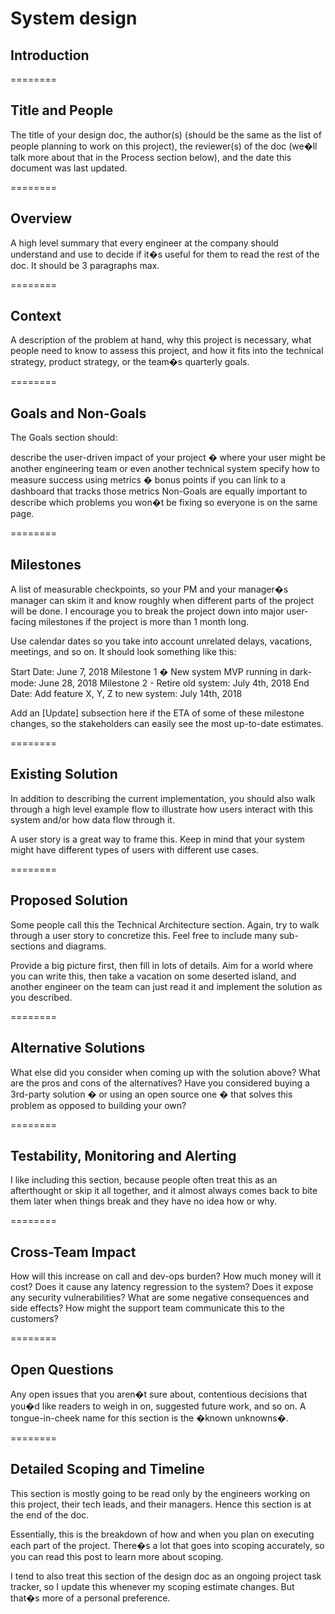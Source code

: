 System design
========

## Introduction

========

## Title and People
The title of your design doc, the author(s) (should be the same as the list of people planning to work on this project), the reviewer(s) of the doc (we�ll talk more about that in the Process section below), and the date this document was last updated.

========

## Overview
A high level summary that every engineer at the company should understand and use to decide if it�s useful for them to read the rest of the doc. It should be 3 paragraphs max.

========

## Context
A description of the problem at hand, why this project is necessary, what people need to know to assess this project, and how it fits into the technical strategy, product strategy, or the team�s quarterly goals.

========

## Goals and Non-Goals
The Goals section should:

describe the user-driven impact of your project � where your user might be another engineering team or even another technical system
specify how to measure success using metrics � bonus points if you can link to a dashboard that tracks those metrics
Non-Goals are equally important to describe which problems you won�t be fixing so everyone is on the same page.

========

## Milestones
A list of measurable checkpoints, so your PM and your manager�s manager can skim it and know roughly when different parts of the project will be done. I encourage you to break the project down into major user-facing milestones if the project is more than 1 month long.

Use calendar dates so you take into account unrelated delays, vacations, meetings, and so on. It should look something like this:

Start Date: June 7, 2018
Milestone 1 � New system MVP running in dark-mode: June 28, 2018
Milestone 2 - Retire old system: July 4th, 2018
End Date: Add feature X, Y, Z to new system: July 14th, 2018

Add an [Update] subsection here if the ETA of some of these milestone changes, so the stakeholders can easily see the most up-to-date estimates.

========

## Existing Solution
In addition to describing the current implementation, you should also walk through a high level example flow to illustrate how users interact with this system and/or how data flow through it.

A user story is a great way to frame this. Keep in mind that your system might have different types of users with different use cases.

========

## Proposed Solution
Some people call this the Technical Architecture section. Again, try to walk through a user story to concretize this. Feel free to include many sub-sections and diagrams.

Provide a big picture first, then fill in lots of details. Aim for a world where you can write this, then take a vacation on some deserted island, and another engineer on the team can just read it and implement the solution as you described.

========

## Alternative Solutions
What else did you consider when coming up with the solution above? What are the pros and cons of the alternatives? Have you considered buying a 3rd-party solution � or using an open source one � that solves this problem as opposed to building your own?

========

## Testability, Monitoring and Alerting
I like including this section, because people often treat this as an afterthought or skip it all together, and it almost always comes back to bite them later when things break and they have no idea how or why.

========

## Cross-Team Impact
How will this increase on call and dev-ops burden?
How much money will it cost?
Does it cause any latency regression to the system?
Does it expose any security vulnerabilities?
What are some negative consequences and side effects?
How might the support team communicate this to the customers?

========

## Open Questions
Any open issues that you aren�t sure about, contentious decisions that you�d like readers to weigh in on, suggested future work, and so on. A tongue-in-cheek name for this section is the �known unknowns�.

========

## Detailed Scoping and Timeline
This section is mostly going to be read only by the engineers working on this project, their tech leads, and their managers. Hence this section is at the end of the doc.

Essentially, this is the breakdown of how and when you plan on executing each part of the project. There�s a lot that goes into scoping accurately, so you can read this post to learn more about scoping.

I tend to also treat this section of the design doc as an ongoing project task tracker, so I update this whenever my scoping estimate changes. But that�s more of a personal preference.

